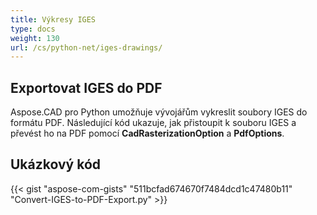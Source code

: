 ```yaml
---
title: Výkresy IGES
type: docs
weight: 130
url: /cs/python-net/iges-drawings/
---
```


## **Exportovat IGES do PDF**

Aspose.CAD pro Python umožňuje vývojářům vykreslit soubory IGES do formátu PDF. Následující kód ukazuje, jak přistoupit k souboru IGES a převést ho na PDF pomocí **CadRasterizationOption** a **PdfOptions**.

## Ukázkový kód

{{< gist "aspose-com-gists" "511bcfad674670f7484dcd1c47480b11" "Convert-IGES-to-PDF-Export.py" >}}

